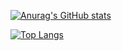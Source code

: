 [![Anurag's GitHub stats](https://github-readme-stats.vercel.app/api?username=skygongque)](https://github.com/skygongque)

[![Top Langs](https://github-readme-stats.vercel.app/api/top-langs/?username=skygongque&layout=compact)](https://github.com/skygongque)

<!--
**skygongque/skygongque** is a ✨ _special_ ✨ repository because its `README.md` (this file) appears on your GitHub profile.

Here are some ideas to get you started:

- 🔭 I’m currently working on ...
- 🌱 I’m currently learning ...
- 👯 I’m looking to collaborate on ...
- 🤔 I’m looking for help with ...
- 💬 Ask me about ...
- 📫 How to reach me: ...
- 😄 Pronouns: ...
- ⚡ Fun fact: ...
-->
